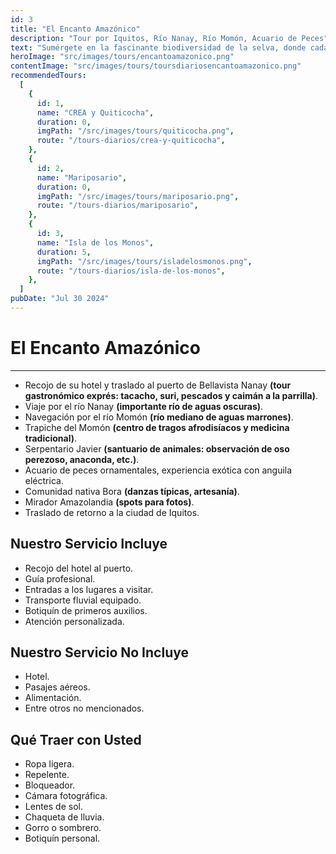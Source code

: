 ```yaml
---
id: 3
title: "El Encanto Amazónico"
description: "Tour por Iquitos, Río Nanay, Río Momón, Acuario de Peces"
text: "Sumérgete en la fascinante biodiversidad de la selva, donde cada rincón revela maravillas naturales y encuentros inolvidables con la fauna local."
heroImage: "src/images/tours/encantoamazonico.png"
contentImage: "src/images/tours/toursdiariosencantoamazonico.png"
recommendedTours:
  [
    {
      id: 1,
      name: "CREA y Quiticocha",
      duration: 0,
      imgPath: "/src/images/tours/quiticocha.png",
      route: "/tours-diarios/crea-y-quiticocha",
    },
    {
      id: 2,
      name: "Mariposario",
      duration: 0,
      imgPath: "/src/images/tours/mariposario.png",
      route: "/tours-diarios/mariposario",
    },
    {
      id: 3,
      name: "Isla de los Monos",
      duration: 5,
      imgPath: "/src/images/tours/isladelosmonos.png",
      route: "/tours-diarios/isla-de-los-monos",
    },
  ]
pubDate: "Jul 30 2024"
---
```


# El Encanto Amazónico

---

- Recojo de su hotel y traslado al puerto de Bellavista Nanay **(tour gastronómico exprés: tacacho, suri, pescados y caimán a la parrilla)**.
- Viaje por el río Nanay **(importante río de aguas oscuras)**.
- Navegación por el río Momón **(río mediano de aguas marrones)**.
- Trapiche del Momón **(centro de tragos afrodisíacos y medicina tradicional)**.
- Serpentario Javier **(santuario de animales: observación de oso perezoso, anaconda, etc.)**.
- Acuario de peces ornamentales, experiencia exótica con anguila eléctrica.
- Comunidad nativa Bora **(danzas típicas, artesanía)**.
- Mirador Amazolandia **(spots para fotos)**.
- Traslado de retorno a la ciudad de Iquitos.

## Nuestro Servicio Incluye

- Recojo del hotel al puerto.
- Guía profesional.
- Entradas a los lugares a visitar.
- Transporte fluvial equipado.
- Botiquín de primeros auxilios.
- Atención personalizada.

## Nuestro Servicio No Incluye

- Hotel.
- Pasajes aéreos.
- Alimentación.
- Entre otros no mencionados.

## Qué Traer con Usted

- Ropa ligera.
- Repelente.
- Bloqueador.
- Cámara fotográfica.
- Lentes de sol.
- Chaqueta de lluvia.
- Gorro o sombrero.
- Botiquín personal.
